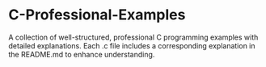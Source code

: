 # C-Professional-Examples
 A collection of well-structured, professional C programming examples with detailed explanations. Each .c file includes a corresponding explanation in the README.md to enhance understanding.
